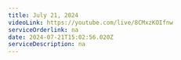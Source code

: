 ```yaml
---
title: July 21, 2024
videoLink: https://youtube.com/live/8CMxzKOIfnw
serviceOrderlink: na
date: 2024-07-21T15:02:56.020Z
serviceDescription: n﻿a
---
```

